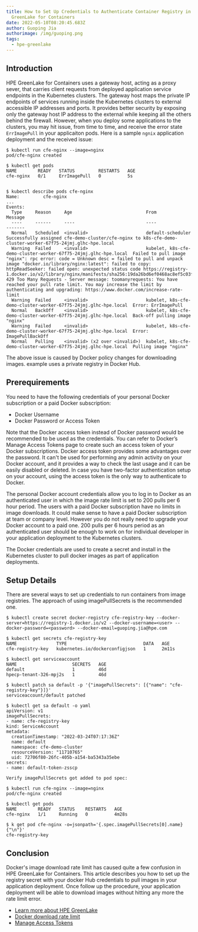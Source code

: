 ```yaml
---
title: How to Set Up Credentials to Authenticate Container Registry in HPE
  GreenLake for Containers
date: 2022-05-10T08:20:45.683Z
author: Guoping Jia
authorimage: /img/guoping.png
tags:
  - hpe-greenlake
---
```

## Introduction
HPE GreenLake for Containers uses a gateway host, acting as a proxy sever, that carries client requests from deployed application service endpoints in the Kubernetes clusters. 
The gateway host maps the private IP endpoints of services running inside the Kubernetes clusters to external accessible IP addresses and ports. It provides better security by exposing only the gateway host IP address to the external while keeping all the others behind the firewall. However, when you deploy some applications to the clusters, you may hit issue, from time to time, and receive the error state `ErrImagePull` in your applicaiton pods. Here is a sample `ngnix` application deployment and the received issue:

```
$ kubectl run cfe-nginx --image=nginx
pod/cfe-nginx created

$ kubectl get pods
NAME        READY   STATUS         RESTARTS   AGE
cfe-nginx   0/1     ErrImagePull   0          5s


$ kubectl describe pods cfe-nginx 
Name:         cfe-nginx
...
Events:
  Type     Reason     Age                            From                                                             Message
  ----     ------     ----                           ----                                                             -------
  Normal   Scheduled  <invalid>                      default-scheduler                                                Successfully assigned cfe-demo-cluster/cfe-nginx to k8s-cfe-demo-cluster-worker-67f75-24jmj.glhc-hpe.local
  Warning  Failed     <invalid>                      kubelet, k8s-cfe-demo-cluster-worker-67f75-24jmj.glhc-hpe.local  Failed to pull image "nginx": rpc error: code = Unknown desc = failed to pull and unpack image "docker.io/library/nginx:latest": failed to copy: httpReadSeeker: failed open: unexpected status code https://registry-1.docker.io/v2/library/nginx/manifests/sha256:19da26bd6ef0468ac8ef5c03f01ce1569a4dbfb82d4d7b7ffbd7aed16ad3eb46: 429 Too Many Requests - Server message: toomanyrequests: You have reached your pull rate limit. You may increase the limit by authenticating and upgrading: https://www.docker.com/increase-rate-limit
  Warning  Failed     <invalid>                      kubelet, k8s-cfe-demo-cluster-worker-67f75-24jmj.glhc-hpe.local  Error: ErrImagePull
  Normal   BackOff    <invalid>                      kubelet, k8s-cfe-demo-cluster-worker-67f75-24jmj.glhc-hpe.local  Back-off pulling image "nginx"
  Warning  Failed     <invalid>                      kubelet, k8s-cfe-demo-cluster-worker-67f75-24jmj.glhc-hpe.local  Error: ImagePullBackOff
  Normal   Pulling    <invalid> (x2 over <invalid>)  kubelet, k8s-cfe-demo-cluster-worker-67f75-24jmj.glhc-hpe.local  Pulling image "nginx"
```
The above issue is caused by Docker policy changes for downloading images.  example uses a private registry in Docker Hub.


## Prerequirements

You need to have the following credentials of your personal Docker subscription or a paid Docker subscription: 

-	Docker Username
-	Docker Password or Access Token

Note that the Docker access token instead of Docker password would be recommended to be used as the credentials. You can refer to Docker’s Manage Access Tokens page to create such an access token of your Docker subscriptions. Docker access token provides some advantages over the password. It can't be used for performing any admin activity on your Docker account, and it provides a way to check the last usage and it can be easily disabled or deleted. In case you have two-factor authentication setup on your account, using the access token is the only way to authenticate to Docker.

The personal Docker account credentials allow you to log in to Docker as an authenticated user in which the image rate limit is set to 200 pulls per 6 hour period. The users with a paid Docker subscription have no limits in image downloads. It could make sense to have a paid Docker subscription at team or company level. However you do not really need to upgrade your Docker account to a paid one. 200 pulls per 6 hours period as an authenticated user should be enough to work on for individual developer in your application deployment to the Kubernetes clusters.

The Docker credentials are used to create a secret and install in the Kubernetes cluster to pull docker images as part of application deployments.


## Setup Details
There are several ways to set up credentials to run containers from image registries. The approach of using imagePullSecrets is the recommended one.




```
$ kubectl create secret docker-registry cfe-registry-key --docker-server=https://registry-1.docker.io/v2 --docker-username=<user> --docker-password=<password> --docker-email=guoping.jia@hpe.com

$ kubectl get secrets cfe-registry-key 
NAME               TYPE                             DATA   AGE
cfe-registry-key   kubernetes.io/dockerconfigjson   1      2m11s

$ kubectl get serviceaccount
NAME                     SECRETS   AGE
default                  1         46d
hpecp-tenant-326-mpj2s   1         46d

$ kubectl patch sa default -p '{"imagePullSecrets": [{"name": "cfe-registry-key"}]}'
serviceaccount/default patched

$ kubectl get sa default -o yaml
apiVersion: v1
imagePullSecrets:
- name: cfe-registry-key
kind: ServiceAccount
metadata:
  creationTimestamp: "2022-03-24T07:17:36Z"
  name: default
  namespace: cfe-demo-cluster
  resourceVersion: "11710765"
  uid: 72706f80-26fc-405b-a154-ba5343a35ebe
secrets:
- name: default-token-zsscp

Verify imagePullSecrets got added to pod spec:

$ kubectl run cfe-nginx --image=nginx 
pod/cfe-nginx created

$ kubectl get pods
NAME        READY   STATUS    RESTARTS   AGE
cfe-nginx   1/1     Running   0          4m28s

$ k get pod cfe-nginx -o=jsonpath='{.spec.imagePullSecrets[0].name}{"\n"}'
cfe-registry-key
```

## Conclusion
Docker's image download rate limit has caused quite a few confusion in HPE GreenLake for Containers. This article describes you how to set up the registry secret with your docker Hub credentials to pull images in your application deployment. Once follow up the procedure, your application deployment will be able to download images without hitting any more the rate limit error.

* [Learn more about HPE GreenLake](https://www.hpe.com/us/en/greenlake.html)
* [Docker download rate limit](https://docs.docker.com/docker-hub/download-rate-limit/)
* [Manage Access Tokens](https://docs.docker.com/docker-hub/access-tokens/)

